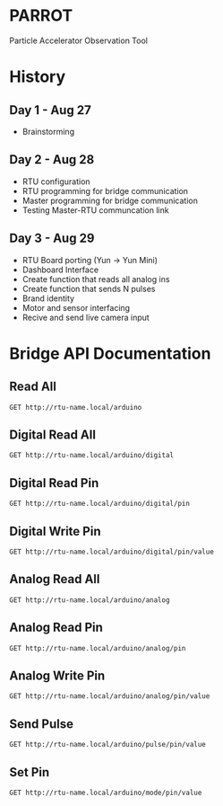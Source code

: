 # PARROT
Particle Accelerator Observation Tool

# History
## Day 1 - Aug 27
- Brainstorming
## Day 2 - Aug 28
- RTU configuration
- RTU programming for bridge communication
- Master programming for bridge communication
- Testing Master-RTU communcation link
## Day 3 - Aug 29
- RTU Board porting (Yun -> Yun Mini)
- Dashboard Interface
- Create function that reads all analog ins
- Create function that sends N pulses
- Brand identity
- Motor and sensor interfacing
- Recive and send live camera input

# Bridge API Documentation
## Read All
```
GET http://rtu-name.local/arduino
```
## Digital Read All
```
GET http://rtu-name.local/arduino/digital
```
## Digital Read Pin
```
GET http://rtu-name.local/arduino/digital/pin
```
## Digital Write Pin
```
GET http://rtu-name.local/arduino/digital/pin/value
```
## Analog Read All
```
GET http://rtu-name.local/arduino/analog
```
## Analog Read Pin
```
GET http://rtu-name.local/arduino/analog/pin
```
## Analog Write Pin
```
GET http://rtu-name.local/arduino/analog/pin/value
```
## Send Pulse
```
GET http://rtu-name.local/arduino/pulse/pin/value
```
## Set Pin
```
GET http://rtu-name.local/arduino/mode/pin/value
```
